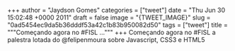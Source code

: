 
+++
author = "Jaydson Gomes"
categories = ["tweet"]
date = "Thu Jun 30 15:02:48 +0000 2011"
draft = false
image = "{TWEET_IMAGE}"
slug = "0ad5454ec9da5b36dddf53a42c1b83b950082d50"
tags = ["tweet"]
title = """Começando agora no #FISL ..."""
+++
Começando agora no #FISL a palestra lotada do @felipenmoura sobre Javascript, CSS3 e HTML5
